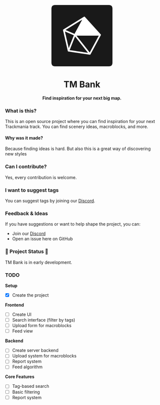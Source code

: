 <div align="center">
    <img src="app/public/tmbankrounded.png" width=200 /> 
    <h1>TM Bank</h1>
    <b>Find inspiration for your next big map.</b>
</div>

### What is this?
This is an open source project where you can find inspiration for your next Trackmania track.
You can find scenery ideas, macroblocks, and more.
#### Why was it made?
Because finding ideas is hard. But also this is a great way of discovering new styles

### Can I contribute?
Yes, every contribution is welcome.

### I want to suggest tags
You can suggest tags by joining our [Discord](https://discord.gg/SxvAbAjuPg).

### Feedback & Ideas
If you have suggestions or want to help shape the project, you can:
- Join our [Discord](https://discord.gg/SxvAbAjuPg)
- Open an issue here on GitHub

### 🚧 Project Status 🚧
TM Bank is in early development.

### TODO
**Setup**
- [x] Create the project

**Frontend**
- [ ] Create UI
- [ ] Search interface (filter by tags)
- [ ] Upload form for macroblocks
- [ ] Feed view

**Backend**
- [ ] Create server backend
- [ ] Upload system for macroblocks
- [ ] Report system
- [ ] Feed algorithm

**Core Features**
- [ ] Tag-based search
- [ ] Basic filtering
- [ ] Report system
